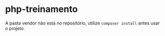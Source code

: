 # php-treinamento

A pasta vendor não está no repositório, utilize ```composer install``` antes usar o projeto.
